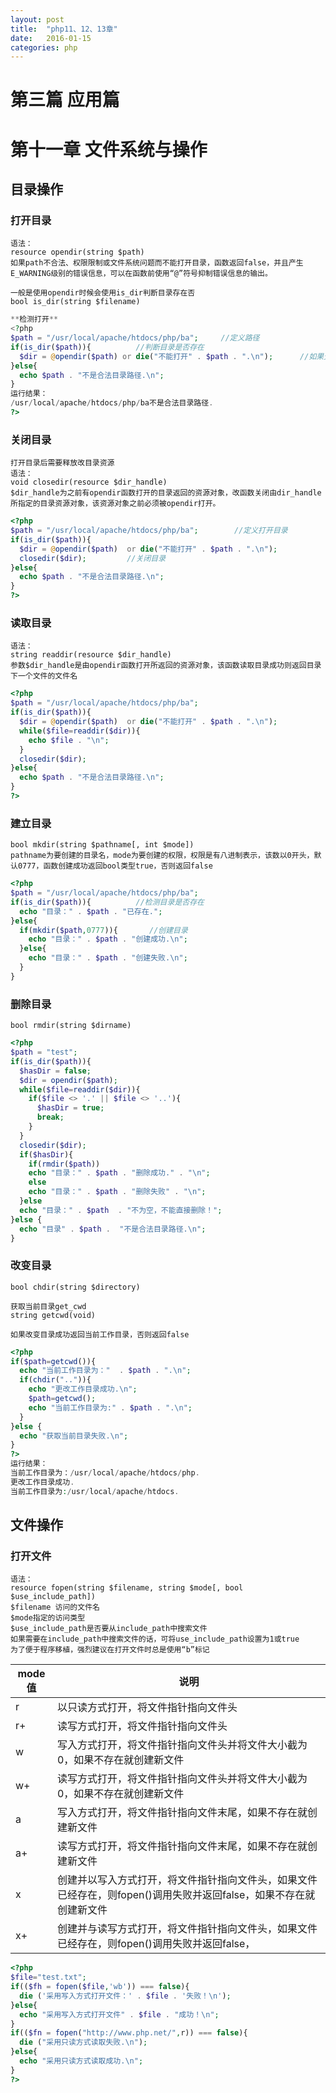 ```yaml
---
layout: post
title:  "php11、12、13章"
date:   2016-01-15
categories: php
---
```



# 第三篇 应用篇
# 第十一章 文件系统与操作

## 目录操作
### 打开目录

```
语法：
resource opendir(string $path)
如果path不合法、权限限制或文件系统问题而不能打开目录，函数返回false，并且产生E_WARNING级别的错误信息，可以在函数前使用“@”符号抑制错误信息的输出。

一般是使用opendir时候会使用is_dir判断目录存在否
bool is_dir(string $filename)
```

```php
**检测打开**
<?php
$path = "/usr/local/apache/htdocs/php/ba";     //定义路径
if(is_dir($path)){          //判断目录是否存在
  $dir = @opendir($path) or die("不能打开" . $path . ".\n");      //如果无法打开则抛出错误信息
}else{
  echo $path . "不是合法目录路径.\n";
}
运行结果：
/usr/local/apache/htdocs/php/ba不是合法目录路径.
?>
```

### 关闭目录

```
打开目录后需要释放改目录资源
语法：
void closedir(resource $dir_handle)
$dir_handle为之前有opendir函数打开的目录返回的资源对象，改函数关闭由dir_handle所指定的目录资源对象，该资源对象之前必须被opendir打开。
```

```php
<?php
$path = "/usr/local/apache/htdocs/php/ba";        //定义打开目录
if(is_dir($path)){
  $dir = @opendir($path)  or die("不能打开" . $path . ".\n");
  closedir($dir);         //关闭目录
}else{
  echo $path . "不是合法目录路径.\n";
}
?>
```

### 读取目录

```
语法：
string readdir(resource $dir_handle)
参数$dir_handle是由opendir函数打开所返回的资源对象，该函数读取目录成功则返回目录下一个文件的文件名
```

```php
<?php
$path = "/usr/local/apache/htdocs/php/ba";
if(is_dir($path)){
  $dir = @opendir($path)  or die("不能打开" . $path . ".\n");
  while($file=readdir($dir)){
    echo $file . "\n";
  }
  closedir($dir);
}else{
  echo $path . "不是合法目录路径.\n";
}
?>
```

### 建立目录

```
bool mkdir(string $pathname[, int $mode])
pathname为要创建的目录名，mode为要创建的权限，权限是有八进制表示，该数以0开头，默认0777，函数创建成功返回bool类型true，否则返回false
```

```php
<?php
$path = "/usr/local/apache/htdocs/php/ba";
if(is_dir($path)){          //检测目录是否存在
  echo "目录：" . $path . "已存在.";
}else{
  if(mkdir($path,0777)){       //创建目录
    echo "目录：" . $path . "创建成功.\n";
  }else{
    echo "目录：" . $path . "创建失败.\n";
  }
}
```

### 删除目录

```
bool rmdir(string $dirname)
```

```php
<?php
$path = "test";
if(is_dir($path)){
  $hasDir = false;
  $dir = opendir($path);
  while($file=readdir($dir)){
    if($file <> '.' || $file <> '..'){
      $hasDir = true;
      break;
    }
  }
  closedir($dir);
  if($hasDir){
    if(rmdir($path))
    echo "目录：" . $path . "删除成功." . "\n";
    else
    echo "目录：" . $path . "删除失败" . "\n";
  }else
  echo "目录：" . $path  . "不为空，不能直接删除！";
}else {
  echo "目录" . $path .  "不是合法目录路径.\n";
}
```

### 改变目录

```
bool chdir(string $directory)

获取当前目录get_cwd
string getcwd(void)

如果改变目录成功返回当前工作目录，否则返回false
```

```php
<?php
if($path=getcwd()){
  echo "当前工作目录为："  . $path . ".\n";
  if(chdir("..")){
    echo "更改工作目录成功.\n";
    $path=getcwd();
    echo "当前工作目录为:" . $path . ".\n";
  }
}else {
  echo "获取当前目录失败.\n";
}
?>
运行结果：
当前工作目录为：/usr/local/apache/htdocs/php.
更改工作目录成功.
当前工作目录为:/usr/local/apache/htdocs.
```

## 文件操作

### 打开文件

```
语法：
resource fopen(string $filename, string $mode[, bool $use_include_path])
$filename 访问的文件名
$mode指定的访问类型
$use_include_path是否要从include_path中搜索文件
如果需要在include_path中搜索文件的话，可将use_include_path设置为1或true
为了便于程序移植，强烈建议在打开文件时总是使用“b”标记
```

|mode值|说明|
|---|---|
|r|以只读方式打开，将文件指针指向文件头|
|r+|读写方式打开，将文件指针指向文件头|
|w|写入方式打开，将文件指针指向文件头并将文件大小截为0，如果不存在就创建新文件|
|w+|读写方式打开，将文件指针指向文件头并将文件大小截为0，如果不存在就创建新文件|
|a|写入方式打开，将文件指针指向文件末尾，如果不存在就创建新文件|
|a+|读写方式打开，将文件指针指向文件末尾，如果不存在就创建新文件|
|x|创建并以写入方式打开，将文件指针指向文件头，如果文件已经存在，则fopen()调用失败并返回false，如果不存在就创建新文件|
|x+|创建并与读写方式打开，将文件指针指向文件头，如果文件已经存在，则fopen()调用失败并返回false，|

```php
<?php
$file="test.txt";
if(($fh = fopen($file,'wb')) === false){
  die ('采用写入方式打开文件：' . $file . '失败！\n');
}else{
  echo "采用写入方式打开文件" . $file . "成功！\n";
}
if(($fn = fopen("http://www.php.net/",r)) === false){
  die ("采用只读方式读取失败.\n");                                                                                                                                     
}else{
  echo "采用只读方式读取成功.\n";
}
?>
```
